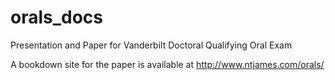 # orals_docs
Presentation and Paper for Vanderbilt Doctoral Qualifying Oral Exam

A bookdown site for the paper is available at http://www.ntjames.com/orals/
